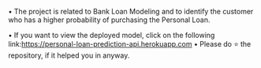 • The project is related to Bank Loan Modeling and to identify the customer who has a higher probability of purchasing the Personal Loan.

• If you want to view the deployed model, click on the following link:https://personal-loan-prediction-api.herokuapp.com
• Please do ⭐ the repository, if it helped you in anyway.
